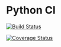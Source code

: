 # Python CI

[![Build Status](https://travis-ci.org/travis-ci/travis-web.svg?branch=master)](https://travis-ci.org/travis-ci/travis-web)

[![Coverage
Status](https://coveralls.io/repos/github/mezklador/python_ci/badge.svg?branch=dev)](https://coveralls.io/github/mezklador/python_ci?branch=dev)
